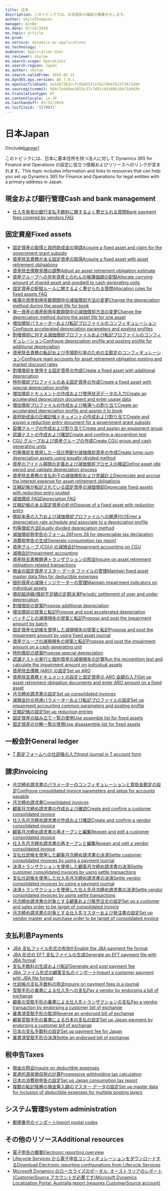```yaml
---
title: 日本
description: このトピックでは、日本固有の機能の概要を示します。
author: ShylaThompson
manager: AnnBe
ms.date: 07/25/2018
ms.topic: article
ms.prod: ''
ms.service: dynamics-ax-applications
ms.technology: ''
audience: Application User
ms.reviewer: shylaw
ms.search.scope: Operations
ms.search.region: Japan
ms.author: shylaw
ms.search.validFrom: 2016-05-31
ms.dyn365.ops.version: AX 7.0.1
ms.openlocfilehash: ae33873b2ccfc6b0557ce3b27066f633f3413a99
ms.sourcegitcommit: 9d4c7edd0ae2053c37c7d81cdd180b16bf3a9d3b
ms.translationtype: HT
ms.contentlocale: ja-JP
ms.lasthandoff: 05/15/2019
ms.locfileid: "1570071"
---
```

# <a name="japan"></a><span data-ttu-id="04ccf-103">日本</span><span class="sxs-lookup"><span data-stu-id="04ccf-103">Japan</span></span>

[!include[banner](../includes/banner.md)]

<span data-ttu-id="04ccf-104">このトピックには、日本に基本住所を持つ法人に対して Dynamics 365 for Finance and Operations の設定に役立つ情報およびリソースへのリンクが含まれます。</span><span class="sxs-lookup"><span data-stu-id="04ccf-104">This topic includes information and links to resources that can help you set up Dynamics 365 for Finance and Operations for legal entities with a primary address in Japan.</span></span>

## <a name="cash-and-bank-management"></a><span data-ttu-id="04ccf-105">現金および銀行管理</span><span class="sxs-lookup"><span data-stu-id="04ccf-105">Cash and bank management</span></span>

-  [<span data-ttu-id="04ccf-106">仕入先負担の銀行支払手数料に関するよく寄せられる質問</span><span class="sxs-lookup"><span data-stu-id="04ccf-106">Bank payment fees covered by vendors FAQ</span></span>](apac-jpn-bank-payment-fees-vendors.md)

## <a name="fixed-assets"></a><span data-ttu-id="04ccf-107">固定資産</span><span class="sxs-lookup"><span data-stu-id="04ccf-107">Fixed assets</span></span>
-  [<span data-ttu-id="04ccf-108">固定資産の取得と政府助成金の申請</span><span class="sxs-lookup"><span data-stu-id="04ccf-108">Acquire a fixed asset and claim for the government grant subsidy</span></span>](tasks/acquire-fixed-asset-claim-government-grant-subsidy.md)
-  [<span data-ttu-id="04ccf-109">資産除去責務がある固定資産の取得</span><span class="sxs-lookup"><span data-stu-id="04ccf-109">Acquire a fixed asset with asset retirement obligations</span></span>](tasks/acquire-fixed-asset-asset-retirement-obligations.md)
-  [<span data-ttu-id="04ccf-110">資産除去債務見積の調整</span><span class="sxs-lookup"><span data-stu-id="04ccf-110">Adjust an asset retirement obligation estimate</span></span>](tasks/adjustment-asset-retirement-obligation-estimate.md)
-  [<span data-ttu-id="04ccf-111">資産グループへの共有資産とのれんの帳簿価額の配賦</span><span class="sxs-lookup"><span data-stu-id="04ccf-111">Allocate carrying amount of shared asset and goodwill to cash generating units</span></span>](tasks/allocate-carrying-amount.md)
-  [<span data-ttu-id="04ccf-112">固定資産の配賦ルールに関するよく寄せられる質問</span><span class="sxs-lookup"><span data-stu-id="04ccf-112">Allocation rules for fixed assets FAQ</span></span>](apac-jpn-allocation-rules-fixed-assets.md)
-  [<span data-ttu-id="04ccf-113">帳簿の資産耐用年数期間中の減価償却方法の変更</span><span class="sxs-lookup"><span data-stu-id="04ccf-113">Change the depreciation method during the asset life for book</span></span>](tasks/change-depreciation-method-during-asset-life-book.md)
-  [<span data-ttu-id="04ccf-114">単一資産の資産耐用年数期間中の減価償却方法の変更</span><span class="sxs-lookup"><span data-stu-id="04ccf-114">Change the depreciation method during the asset life for one asset</span></span>](tasks/change-depreciation-method-during-asset-life-one-asset.md)
-  [<span data-ttu-id="04ccf-115">増加償却パラメーターおよび転記プロファイルのコンフィギュレーション</span><span class="sxs-lookup"><span data-stu-id="04ccf-115">Configure accelerated depreciation parameters and posting profiles</span></span>](tasks/accelerated-depreciation-posting-profiles.md)
-  [<span data-ttu-id="04ccf-116">割増償却に対する減価償却プロファイルおよび転記プロファイルのコンフィギュレーション</span><span class="sxs-lookup"><span data-stu-id="04ccf-116">Configure depreciation profile and posting profile for additional depreciation</span></span>](tasks/consolidated-invoice-parameters-setup-accounts-payable.md)
-  [<span data-ttu-id="04ccf-117">資産除去責務の転記および市場割引率のための主勘定のコンフィギュレーション</span><span class="sxs-lookup"><span data-stu-id="04ccf-117">Configure main accounts for asset retirement obligation posting and market discount rates</span></span>](tasks/configure-main-accounts-asset-retirement.md)
-  [<span data-ttu-id="04ccf-118">割増償却を使用する固定資産の作成</span><span class="sxs-lookup"><span data-stu-id="04ccf-118">Create a fixed asset with additional depreciation</span></span>](tasks/create-fixed-asset-additional-depreciation.md)
-  [<span data-ttu-id="04ccf-119">特別償却プロファイルのある固定資産の作成</span><span class="sxs-lookup"><span data-stu-id="04ccf-119">Create a fixed asset with special depreciation profile</span></span>](tasks/create-fixed-asset-special-depreciation-profile.md)
-  [<span data-ttu-id="04ccf-120">増加償却ドキュメントの作成および使用状況データの入力</span><span class="sxs-lookup"><span data-stu-id="04ccf-120">Create an accelerated depreciation document and enter usage data</span></span>](tasks/create-accelerated-depreciation-document-enter-usage-data.md)
-  [<span data-ttu-id="04ccf-121">増加償却プロファイルの作成および帳簿への割り当て</span><span class="sxs-lookup"><span data-stu-id="04ccf-121">Create an accelerated depreciation profile and assign it to book</span></span>](tasks/create-accelerated-depreciation-profile-assign-it-book.md)
-  [<span data-ttu-id="04ccf-122">政府助成金の圧縮記帳ドキュメントの作成および割り当て</span><span class="sxs-lookup"><span data-stu-id="04ccf-122">Create and assign a reduction entry document for a government grant subsidy</span></span>](tasks/create-assign-reduction-document.md)
-  [<span data-ttu-id="04ccf-123">設備グループの作成および割り当て</span><span class="sxs-lookup"><span data-stu-id="04ccf-123">Create and assign an equipment group</span></span>](tasks/create-assign-equipment-group.md)
-  [<span data-ttu-id="04ccf-124">認識テストの作成および確認</span><span class="sxs-lookup"><span data-stu-id="04ccf-124">Create and confirm a recognition test</span></span>](tasks/create-confirm-recognition-test.md)
-  [<span data-ttu-id="04ccf-125">CGU グループおよび資産グループの作成</span><span class="sxs-lookup"><span data-stu-id="04ccf-125">Create CGU group and cash generating units</span></span>](tasks/create-cgu-group-cash-generating-units.md)
-  [<span data-ttu-id="04ccf-126">均等償却を使用した一括比例配分減価償却資産の作成</span><span class="sxs-lookup"><span data-stu-id="04ccf-126">Create lump-sum depreciation assets using equally-divided method</span></span>](tasks/create-lump-sum-depreciation-assets-equally-divided-method.md)
-  [<span data-ttu-id="04ccf-127">資産のアイドル期間の定義および減価償却プロセスの検証</span><span class="sxs-lookup"><span data-stu-id="04ccf-127">Define asset idle period and validate depreciation process</span></span>](tasks/define-asset-idle-period-validate-depreciation-process.md)
-  [<span data-ttu-id="04ccf-128">資産除去責務の支払利子の減価償却および見越計上</span><span class="sxs-lookup"><span data-stu-id="04ccf-128">Depreciate and accrue the interest expense for asset retirement obligations</span></span>](tasks/depreciate-accrue-interest-expense.md)
-  [<span data-ttu-id="04ccf-129">圧縮記帳が転記されている固定資産の減価償却</span><span class="sxs-lookup"><span data-stu-id="04ccf-129">Depreciate fixed assets with reduction entry posted</span></span>](tasks/depreciation-fixed-assets-reduction-entry-posted.md)
-  [<span data-ttu-id="04ccf-130">減価償却 FAQ</span><span class="sxs-lookup"><span data-stu-id="04ccf-130">Depreciation FAQ</span></span>](apac-jpn-fixed-asset-depreciation.md)
-  [<span data-ttu-id="04ccf-131">圧縮記帳のある固定資産の処分</span><span class="sxs-lookup"><span data-stu-id="04ccf-131">Dispose of a fixed asset with reduction entry</span></span>](tasks/dispose-fixed-asset-reduction-entry.md)
-  [<span data-ttu-id="04ccf-132">償却率表の入力および減価償却プロファイルへの関連付け</span><span class="sxs-lookup"><span data-stu-id="04ccf-132">Enter a depreciation rate schedule and associate to a depreciation profile</span></span>](tasks/enter-depreciation-rate-schedule.md)
-  [<span data-ttu-id="04ccf-133">均等償却方法</span><span class="sxs-lookup"><span data-stu-id="04ccf-133">Equally divided depreciation method</span></span>](apac-jpn-equally-divided-depreciation-method.md)
-  [<span data-ttu-id="04ccf-134">減価償却税申告のフォーム 26</span><span class="sxs-lookup"><span data-stu-id="04ccf-134">Form 26 for depreciable tax declaration</span></span>](tasks/jp-00027-form-26-depreciable-tax-declaration.md)
-  [<span data-ttu-id="04ccf-135">消費税申告の生成</span><span class="sxs-lookup"><span data-stu-id="04ccf-135">Generate consumption tax report</span></span>](tasks/japan-consumption-tax-report.md)
-  [<span data-ttu-id="04ccf-136">資産グループ (CGU) の減損会計</span><span class="sxs-lookup"><span data-stu-id="04ccf-136">Impairment accounting on CGU</span></span>](apac-jpn-impairment-accounting-cash-generating-unit.md)
-  [<span data-ttu-id="04ccf-137">減損会計</span><span class="sxs-lookup"><span data-stu-id="04ccf-137">Impairment accounting</span></span>](apac-jpn-impairment-accounting-fixed-assets.md)
-  [<span data-ttu-id="04ccf-138">資産除去責務関連トランザクションの照会</span><span class="sxs-lookup"><span data-stu-id="04ccf-138">Inquire on asset retirement obligation-related transactions</span></span>](tasks/inquiries-asset-retirement-obligation.md)
-  [<span data-ttu-id="04ccf-139">損金の固定資産マスター データ ファイルの管理</span><span class="sxs-lookup"><span data-stu-id="04ccf-139">Maintain fixed asset master data files for deductible expenses</span></span>](tasks/maintain-fixed-asset-master-data-files-deductible-expenses.md)
-  [<span data-ttu-id="04ccf-140">個別資産の減損インジケーターの管理</span><span class="sxs-lookup"><span data-stu-id="04ccf-140">Maintain impairment indicators on individual assets</span></span>](tasks/maintain-impairment-indicators-individual-assets.md)
-  [<span data-ttu-id="04ccf-141">償却超過額/償却不足額の定期決済</span><span class="sxs-lookup"><span data-stu-id="04ccf-141">Periodic settlement of over and under depreciation</span></span>](tasks/periodic-settlement-over-under-depreciation.md)
-  [<span data-ttu-id="04ccf-142">割増償却の提案</span><span class="sxs-lookup"><span data-stu-id="04ccf-142">Propose additional depreciation</span></span>](tasks/propose-additional-depreciation.md)
-  [<span data-ttu-id="04ccf-143">増加償却の提案と転記</span><span class="sxs-lookup"><span data-stu-id="04ccf-143">Propose and post accelerated depreciation</span></span>](tasks/propose-post-accelerated-depreciation.md)
-  [<span data-ttu-id="04ccf-144">バッチごとの減損損失の提案と転記</span><span class="sxs-lookup"><span data-stu-id="04ccf-144">Propose and post the impairment amount by batch</span></span>](tasks/propose-post-impairment-amount-batch.md)
-  [<span data-ttu-id="04ccf-145">固定資産仕訳帳を使用した減損損失の提案と転記</span><span class="sxs-lookup"><span data-stu-id="04ccf-145">Propose and post the impairment amount by using fixed asset journal</span></span>](tasks/propose-post-impairment-amount-fixed-asset-journal.md)
-  [<span data-ttu-id="04ccf-146">資産グループの減損損失の提案と転記</span><span class="sxs-lookup"><span data-stu-id="04ccf-146">Propose and post the impairment amount on a cash generating unit</span></span>](tasks/propose-post-impairment-amount-cash-generating-unit.md)
-  [<span data-ttu-id="04ccf-147">特別償却の提案</span><span class="sxs-lookup"><span data-stu-id="04ccf-147">Propose special depreciation</span></span>](tasks/propose-special-depreciation.md)
-  [<span data-ttu-id="04ccf-148">認識テストの実行と個別資産の減損損失の計算</span><span class="sxs-lookup"><span data-stu-id="04ccf-148">Run the recognition test and calculate the impairment amount on individual assets</span></span>](tasks/run-recognition-test-calculate.md)
-  [<span data-ttu-id="04ccf-149">資産除去債務 (ARO) の設定</span><span class="sxs-lookup"><span data-stu-id="04ccf-149">Set up ARO</span></span>](apac-jpn-asset-retirement-obligation-fixed-assets.md)
-  [<span data-ttu-id="04ccf-150">資産除去責務ドキュメントの設定と固定資産の ARO 金額の入力</span><span class="sxs-lookup"><span data-stu-id="04ccf-150">Set up asset retirement obligation documents and enter ARO amount on a fixed asset</span></span>](tasks/set-up-asset-retirement-obligation.md)
-  [<span data-ttu-id="04ccf-151">月次締め請求書の設定</span><span class="sxs-lookup"><span data-stu-id="04ccf-151">Set up consolidated invoices</span></span>](tasks/set-up-consolidated-invoices.md)
-  [<span data-ttu-id="04ccf-152">減損会計の共通パラメーターおよび転記プロファイルの設定</span><span class="sxs-lookup"><span data-stu-id="04ccf-152">Set up impairment accounting common parameters and posting profile</span></span>](tasks/impairment-accounting.md)
-  [<span data-ttu-id="04ccf-153">圧縮記帳の設定</span><span class="sxs-lookup"><span data-stu-id="04ccf-153">Set up reduction entries</span></span>](apac-jpn-reduction-entry-fixed-assets.md)
-  [<span data-ttu-id="04ccf-154">固定資産の組み立て一覧の使用</span><span class="sxs-lookup"><span data-stu-id="04ccf-154">Use assemble list for fixed assets</span></span>](tasks/use-assemble-list-fixed-asset.md)
-  [<span data-ttu-id="04ccf-155">固定資産の分解一覧の使用</span><span class="sxs-lookup"><span data-stu-id="04ccf-155">Use disassemble list for fixed assets</span></span>](tasks/use-disassemble-list-fixed-assets.md)

## <a name="general-ledger"></a><span data-ttu-id="04ccf-156">一般会計</span><span class="sxs-lookup"><span data-stu-id="04ccf-156">General ledger</span></span>
-  [<span data-ttu-id="04ccf-157">T 勘定フォームへの仕訳帳の入力</span><span class="sxs-lookup"><span data-stu-id="04ccf-157">Input journal in T account form</span></span>](tasks/jp-00005-input-journal-t-account-form-japan.md)

## <a name="invoicing"></a><span data-ttu-id="04ccf-158">請求</span><span class="sxs-lookup"><span data-stu-id="04ccf-158">Invoicing</span></span>
-  [<span data-ttu-id="04ccf-159">月次締め請求書のパラメーターのコンフィギュレーションと買掛金勘定の設定</span><span class="sxs-lookup"><span data-stu-id="04ccf-159">Configure consolidated invoice parameters and setup for accounts payable</span></span>](tasks/consolidated-invoice-parameters-setup-accounts-payable.md)
-  [<span data-ttu-id="04ccf-160">月次締め請求書</span><span class="sxs-lookup"><span data-stu-id="04ccf-160">Consolidated invoices</span></span>](apac-jpn-consolidate-invoices.md)
-  [<span data-ttu-id="04ccf-161">顧客月次締め請求書の作成および確認</span><span class="sxs-lookup"><span data-stu-id="04ccf-161">Create and confirm a customer consolidated invoice</span></span>](tasks/create-confirm-customer-consolidated-invoice.md)
-  [<span data-ttu-id="04ccf-162">仕入先月次締め請求書の作成および確認</span><span class="sxs-lookup"><span data-stu-id="04ccf-162">Create and confirm a vendor consolidated invoice</span></span>](tasks/create-confirm-vendor-consolidated-invoice.md)
-  [<span data-ttu-id="04ccf-163">顧客月次締め請求書の再オープンと編集</span><span class="sxs-lookup"><span data-stu-id="04ccf-163">Reopen and edit a customer consolidated invoice</span></span>](tasks/reopen-edit-customer-consolidated-invoice.md)
-  [<span data-ttu-id="04ccf-164">仕入先月次締め請求書の再オープンと編集</span><span class="sxs-lookup"><span data-stu-id="04ccf-164">Reopen and edit a vendor consolidated invoice</span></span>](tasks/reopen-edit-vendor-consolidated-invoice.md)
-  [<span data-ttu-id="04ccf-165">支払仕訳帳を使用した顧客月次締め請求書の決済</span><span class="sxs-lookup"><span data-stu-id="04ccf-165">Settle customer consolidated invoices by using a payment journal</span></span>](tasks/settle-customer-consolidated-invoices-payment-journal.md)
-  [<span data-ttu-id="04ccf-166">決済トランザクションを使用した顧客月次締め請求書の決済</span><span class="sxs-lookup"><span data-stu-id="04ccf-166">Settle customer consolidated invoices by using settle transactions</span></span>](tasks/settle-customer-consolidated-invoices-settle-transactions.md)
-  [<span data-ttu-id="04ccf-167">支払仕訳帳を使用した仕入先月次締め請求書の決済</span><span class="sxs-lookup"><span data-stu-id="04ccf-167">Settle vendor consolidated invoices by using a payment journal</span></span>](tasks/settle-vendor-consolidated-invoices-payment-journal.md)
-  [<span data-ttu-id="04ccf-168">決済トランザクションを使用した仕入先月次締め請求書の決済</span><span class="sxs-lookup"><span data-stu-id="04ccf-168">Settle vendor consolidated invoices by using settle transactions</span></span>](tasks/settle-vendor-consolidated-invoices-settle-transactions.md)
-  [<span data-ttu-id="04ccf-169">月次締め請求書の対象とする顧客および販売注文の設定</span><span class="sxs-lookup"><span data-stu-id="04ccf-169">Set up a customer and sales order to be target of consolidated invoice</span></span>](tasks/set-up-customer-sales-order-target-consolidated-invoice.md)
-  [<span data-ttu-id="04ccf-170">月次締め請求書の対象とする仕入先マスターおよび発注書の設定</span><span class="sxs-lookup"><span data-stu-id="04ccf-170">Set up vendor master and purchase order to be target of consolidated invoice</span></span>](tasks/vendor-master-po.md)

## <a name="payments"></a><span data-ttu-id="04ccf-171">支払利息</span><span class="sxs-lookup"><span data-stu-id="04ccf-171">Payments</span></span>
-  [<span data-ttu-id="04ccf-172">JBA 支払ファイル形式の有効化</span><span class="sxs-lookup"><span data-stu-id="04ccf-172">Enable the JBA payment file format</span></span>](tasks/jba-payment-file-format.md)
-  [<span data-ttu-id="04ccf-173">JBA 形式の EFT 支払ファイルの生成</span><span class="sxs-lookup"><span data-stu-id="04ccf-173">Generate an EFT payment file with JBA format</span></span>](tasks/eft-payment-file-jba-format.md)
-  [<span data-ttu-id="04ccf-174">支払手数料の生成および転記</span><span class="sxs-lookup"><span data-stu-id="04ccf-174">Generate and post payment fee</span></span>](tasks/post-payment-fee.md)
-  [<span data-ttu-id="04ccf-175">JBA ファイル形式の顧客支払のインポート</span><span class="sxs-lookup"><span data-stu-id="04ccf-175">Import a customer payment with JBA file format</span></span>](tasks/import-customer-payment-jba-file-format.md)
-  [<span data-ttu-id="04ccf-176">仕訳帳の支払手数料の照会</span><span class="sxs-lookup"><span data-stu-id="04ccf-176">Inquire on payment fees in a journal</span></span>](tasks/inquiries-payment-fee-journal.md)
-  [<span data-ttu-id="04ccf-177">受取手形の裏書による仕入先への支払</span><span class="sxs-lookup"><span data-stu-id="04ccf-177">Pay a vendor by endorsing a bill of exchange</span></span>](apac-jpn-endorse-bill-of-exchange.md)
-  [<span data-ttu-id="04ccf-178">顧客の受取手形の裏書による仕入先トランザクションの支払</span><span class="sxs-lookup"><span data-stu-id="04ccf-178">Pay a vendor transaction by endorsing a customer bill of exchange</span></span>](tasks/pay-vendor-transaction.md)
-  [<span data-ttu-id="04ccf-179">裏書済受取手形の取消</span><span class="sxs-lookup"><span data-stu-id="04ccf-179">Reverse an endorsed bill of exchange</span></span>](tasks/reverse-endorsed-bill-exchange.md)
-  [<span data-ttu-id="04ccf-180">顧客受取手形の裏書による日本の支払の設定</span><span class="sxs-lookup"><span data-stu-id="04ccf-180">Set up Japan payment by endorsing a customer bill of exchange</span></span>](tasks/setup-japan-payment-endorsing-customer-bill-exchange.md)
-  [<span data-ttu-id="04ccf-181">日本の支払手数料の設定</span><span class="sxs-lookup"><span data-stu-id="04ccf-181">Set up payment fee for Japan</span></span>](tasks/setup-payment-fee-japan.md)
-  [<span data-ttu-id="04ccf-182">裏書済受取手形の決済</span><span class="sxs-lookup"><span data-stu-id="04ccf-182">Settle an endorsed bill of exchange</span></span>](tasks/settle-endorsed-bill-exchange.md)



## <a name="taxes"></a><span data-ttu-id="04ccf-183">税申告</span><span class="sxs-lookup"><span data-stu-id="04ccf-183">Taxes</span></span>
-  [<span data-ttu-id="04ccf-184">損金の照会</span><span class="sxs-lookup"><span data-stu-id="04ccf-184">Inquire on deductible expenses</span></span>](tasks/inquiry-deductible-expenses.md)
-  [<span data-ttu-id="04ccf-185">累進的源泉徴収税の計算</span><span class="sxs-lookup"><span data-stu-id="04ccf-185">Progressive withholding tax calculation</span></span>](apac-jpn-progressive-withholding-tax-calculation.md)
-  [<span data-ttu-id="04ccf-186">日本の消費税申告の設定</span><span class="sxs-lookup"><span data-stu-id="04ccf-186">Set up Japan consumption tax report</span></span>](tasks/setup-japan-consumption-tax-report.md)
-  [<span data-ttu-id="04ccf-187">複数の転記階層の損金算入額のマスター データの設定</span><span class="sxs-lookup"><span data-stu-id="04ccf-187">Set up master data for inclusion of deductible expenses for multiple posting layers</span></span>](tasks/set-up-master-data-inclusion.md)

## <a name="system-administration"></a><span data-ttu-id="04ccf-188">システム管理</span><span class="sxs-lookup"><span data-stu-id="04ccf-188">System administration</span></span>
-  [<span data-ttu-id="04ccf-189">郵便番号のインポート</span><span class="sxs-lookup"><span data-stu-id="04ccf-189">Import postal codes</span></span>](apac-jpn-import-postal-codes.md) 


## <a name="additional-resources"></a><span data-ttu-id="04ccf-190">その他のリソース</span><span class="sxs-lookup"><span data-stu-id="04ccf-190">Additional resources</span></span>

- [<span data-ttu-id="04ccf-191">電子申告の概要</span><span class="sxs-lookup"><span data-stu-id="04ccf-191">Electronic reporting overview</span></span>](../../dev-itpro/analytics/general-electronic-reporting.md)
- [<span data-ttu-id="04ccf-192">Lifecycle Services から電子申告コンフィギュレーションをダウンロードする</span><span class="sxs-lookup"><span data-stu-id="04ccf-192">Download Electronic reporting configurations from Lifecycle Services</span></span>](../../dev-itpro/analytics/download-electronic-reporting-configuration-lcs.md)
- [<span data-ttu-id="04ccf-193">Microsoft Dynamics のローカライズのポータル: オーストラリアのレポート (CustomerSource アカウントが必要です)</span><span class="sxs-lookup"><span data-stu-id="04ccf-193">Microsoft Dynamics Localization Portal: Australia report (requires CustomerSource account)</span></span>](https://mbs.microsoft.com/files/customer/AX/Support/supportnews/japan.html)
